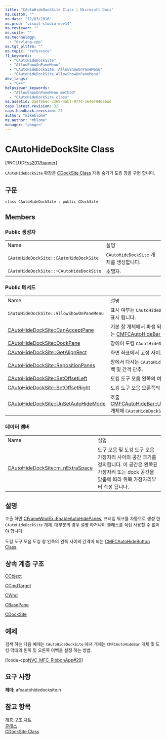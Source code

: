 ```yaml
---
title: "CAutoHideDockSite Class | Microsoft Docs"
ms.custom: ""
ms.date: "12/03/2016"
ms.prod: "visual-studio-dev14"
ms.reviewer: ""
ms.suite: ""
ms.technology: 
  - "devlang-cpp"
ms.tgt_pltfrm: ""
ms.topic: "reference"
f1_keywords: 
  - "CAutoHideDockSite"
  - "AllowShowOnPaneMenu"
  - "CAutoHideDockSite::AllowShowOnPaneMenu"
  - "CAutoHideDockSite.AllowShowOnPaneMenu"
dev_langs: 
  - "C++"
helpviewer_keywords: 
  - "AllowShowOnPaneMenu method"
  - "CAutoHideDockSite class"
ms.assetid: 2a0f6bec-c369-4ab7-977d-564e7946ebad
caps.latest.revision: 32
caps.handback.revision: 21
author: "mikeblome"
ms.author: "mblome"
manager: "ghogen"
---
```

# CAutoHideDockSite Class
[!INCLUDE[vs2017banner](../../assembler/inline/includes/vs2017banner.md)]

`CAutoHideDockSite` 확장은 [CDockSite Class](../../mfc/reference/cdocksite-class.md) 자동 숨기기 도킹 창을 구현 합니다.  
  
## 구문  
  
```  
class CAutoHideDockSite : public CDockSite  
```  
  
## Members  
  
### Public 생성자  
  
|||  
|-|-|  
|Name|설명|  
|`CAutoHideDockSite::CAutoHideDockSite`|`CAutoHideDockSite` 개체를 생성합니다.|  
|`CAutoHideDockSite::~CAutoHideDockSite`|소멸자.|  
  
### Public 메서드  
  
|||  
|-|-|  
|Name|설명|  
|`CAutoHideDockSite::AllowShowOnPaneMenu`|표시 여부는 `CAutoHideDockSite` \[창\] 메뉴에 표시 됩니다.|  
|[CAutoHideDockSite::CanAcceptPane](../Topic/CAutoHideDockSite::CanAcceptPane.md)|기본 창 개체에서 파생 되었는지 여부를 결정 하는 [CMFCAutoHideBar Class](../../mfc/reference/cmfcautohidebar-class.md).|  
|[CAutoHideDockSite::DockPane](../Topic/CAutoHideDockSite::DockPane.md)|창에이 도킹 `CAuotHideDockSite` 개체입니다.|  
|[CAutoHideDockSite::GetAlignRect](../Topic/CAutoHideDockSite::GetAlignRect.md)|화면 좌표에서 고정 사이트를 검색합니다.|  
|[CAutoHideDockSite::RepositionPanes](../Topic/CAutoHideDockSite::RepositionPanes.md)|창에서 다시는 `CAutoHideDockSite` 글로벌 여백 및 간격 단추.|  
|[CAutoHideDockSite::SetOffsetLeft](../Topic/CAutoHideDockSite::SetOffsetLeft.md)|도킹 도구 모음 왼쪽의 여백을 설정 하는 방법|  
|[CAutoHideDockSite::SetOffsetRight](../Topic/CAutoHideDockSite::SetOffsetRight.md)|도킹 도구 모음 오른쪽의 여백을 설정 하는 방법|  
|[CAutoHideDockSite::UnSetAutoHideMode](../Topic/CAutoHideDockSite::UnSetAutoHideMode.md)|호출 [CMFCAutoHideBar::UnSetAutoHideMode](../Topic/CMFCAutoHideBar::UnSetAutoHideMode.md) 개체에 `CAutoHideDockSite`.|  
  
### 데이터 멤버  
  
|||  
|-|-|  
|Name|설명|  
|[CAutoHideDockSite::m\_nExtraSpace](../Topic/CAutoHideDockSite::m_nExtraSpace.md)|도구 모음 및 도킹 도구 모음 가장자리 사이의 공간 크기를 정의합니다.  이 공간은 왼쪽된 가장자리 또는 dock 공간을 맞춤에 따라 위쪽 가장자리부터 측정 됩니다.|  
  
## 설명  
 호출 하면 [CFrameWndEx::EnableAutoHidePanes](../Topic/CFrameWndEx::EnableAutoHidePanes.md), 프레임 워크를 자동으로 생성 한 `CAutoHideDockSite` 개체.  대부분의 경우 설명 하거나이 클래스를 직접 사용할 수 없어야 합니다.  
  
 도킹 도구 모음 도킹 창 왼쪽의 왼쪽 사이의 간격이 되는 [CMFCAutoHideButton Class](../../mfc/reference/cmfcautohidebutton-class.md).  
  
## 상속 계층 구조  
 [CObject](../../mfc/reference/cobject-class.md)  
  
 [CCmdTarget](../../mfc/reference/ccmdtarget-class.md)  
  
 [CWnd](../../mfc/reference/cwnd-class.md)  
  
 [CBasePane](../../mfc/reference/cbasepane-class.md)  
  
 [CDockSite](../../mfc/reference/cdocksite-class.md)  
  
## 예제  
 검색 하는 다음 예제는 `CAutoHideDockSite` 에서 개체는 `CMFCAutoHideBar` 개체 및 도킹 막대의 왼쪽 및 오른쪽 여백을 설정 하는 방법.  
  
 [!code-cpp[NVC_MFC_RibbonApp#29](../../mfc/reference/codesnippet/CPP/cautohidedocksite-class_1.cpp)]  
  
## 요구 사항  
 **헤더:** afxautohidedocksite.h  
  
## 참고 항목  
 [계층 구조 차트](../../mfc/hierarchy-chart.md)   
 [클래스](../../mfc/reference/mfc-classes.md)   
 [CDockSite Class](../../mfc/reference/cdocksite-class.md)